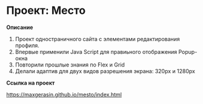 # Проект: Место

**Описание**

1. Проект одностраничного сайта с элементами редактирования профиля.
2. Впервые применили Java Script для правиьного отображения Popup-окна
3. Повторили прошлые знания по Flex и Grid
4. Делали адаптив для двух видов разрешения экрана: 320рх и 1280рх


**Ссылка на проект**

 https://maxgerasin.github.io/mesto/index.html
